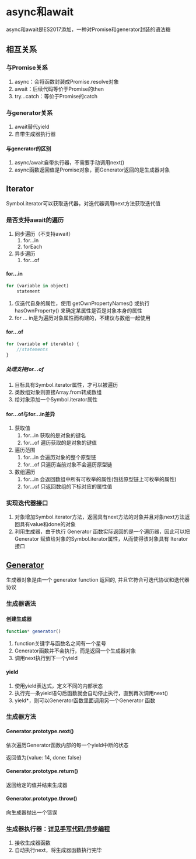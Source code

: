 # async和await

async和await是ES2017添加，一种对Promise和generator封装的语法糖

## 相互关系

### 与Promise关系

1. async：会将函数封装成Promise.resolve对象
2. await：后续代码等价于Promise的then
3. try...catch：等价于Promise的catch

### 与generator关系

1. await替代yield
2. 自带生成器执行器

#### 与generator的区别

1. async/await自带执行器，不需要手动调用next()
2. async函数返回值是Promise对象，而Generator返回的是生成器对象

## Iterator

Symbol.iterator可以获取迭代器，对迭代器调用next方法获取迭代值

### 是否支持await的遍历

1. 同步遍历（不支持await）
   1. for...in
   2. forEach
2. 异步遍历
   1. for...of

#### for...in

```js
for (variable in object)
    statement
```

1. 仅迭代自身的属性，使用 getOwnPropertyNames() 或执行 hasOwnProperty() 来确定某属性是否是对象本身的属性
2. for ... in是为遍历对象属性而构建的，不建议与数组一起使用

#### for...of

```js
for (variable of iterable) {
    //statements
}
```

##### 处理支持for...of

1. 目标具有Symbol.iterator属性，才可以被遍历
2. 类数组对象则直接Array.from转成数组
3. 给对象添加一个Symbol.iterator属性

#### for...of与for...in差异

1. 获取值
   1. for…in 获取的是对象的键名
   2. for…of 遍历获取的是对象的键值
2. 遍历范围
   1. for…in 会遍历对象的整个原型链
   2. for…of 只遍历当前对象不会遍历原型链
3. 数组遍历
   1. for…in 会返回数组中所有可枚举的属性(包括原型链上可枚举的属性)
   2. for…of 只返回数组的下标对应的属性值

### 实现迭代器接口

1. 对象增加Symbol.iterator方法，返回具有next方法的对象并且对象next方法返回具有value和done的对象
2. 利用生成器，由于执行 Generator 函数实际返回的是一个遍历器，因此可以把 Generator 赋值给对象的Symbol.iterator属性，从而使得该对象具有 Iterator 接口

## [Generator](https://www.cnblogs.com/rogerwu/p/10764046.html)

生成器对象是由一个 generator function 返回的, 并且它符合可迭代协议和迭代器协议

### 生成器语法

#### 创建生成器

```js
function* generator()
```

1. function关键字与函数名之间有一个星号
2. Generator函数并不会执行，而是返回一个生成器对象
3. 调用next执行到下一个yield

#### yield

1. 使用yield表达式，定义不同的内部状态
2. 执行完一条yield语句后函数就会自动停止执行，直到再次调用next()
3. yield*，则可以Generator函数里面调用另一个Generator 函数

### 生成器方法

#### Generator.prototype.next()

依次遍历Generator函数内部的每一个yield中断的状态

返回值为{value: 14, done: false}

#### Generator.prototype.return()

返回给定的值并结束生成器

#### Generator.prototype.throw()

向生成器抛出一个错误

### 生成器执行器：[详见手写代码/异步编程](../08-代码手写/04-异步编程.md)

1. 接收生成器函数
2. 自动执行next，将生成器函数执行完毕
